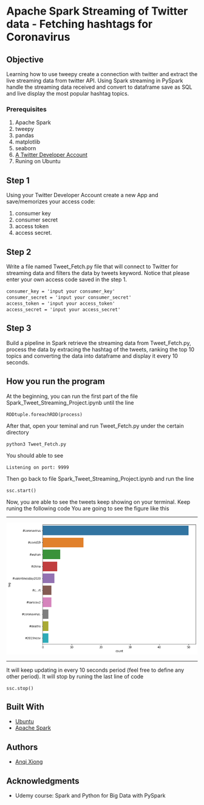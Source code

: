 # Apache Spark Streaming of Twitter data - Fetching hashtags for Coronavirus

## Objective
Learning how to use tweepy create a connection with twitter and extract the live streaming data from twitter API. Using Spark streaming in PySpark handle the streaming data received and convert to dataframe save as SQL and live display the most popular hashtag topics.

### Prerequisites

1. Apache Spark
2. tweepy
3. pandas
4. matplotlib
5. seaborn
6. [A Twitter Developer Account](https://developer.twitter.com/)
7. Runing on Ubuntu

## Step 1
Using your Twitter Developer Account create a new App and save/memorizes your access code: 
1. consumer key
2. consumer secret
3. access token
4. access secret.

## Step 2
Write a file named Tweet_Fetch.py file that will connect to Twitter for streaming data and filters the data by tweets keyword. Notice that please enter your own access code saved in the step 1.
```
consumer_key = 'input your consumer_key'
consumer_secret = 'input your consumer_secret'
access_token = 'input your access_token'
access_secret = 'input your access_secret'
```

## Step 3
Build a pipeline in Spark retrieve the streaming data from Tweet_Fetch.py, process the data by extracing the hashtag of the tweets, ranking the top 10 topics and converting the data into dataframe and display it every 10 seconds.

## How you run the program
At the beginning, you can run the first part of the file Spark\_Tweet\_Streaming\_Project.ipynb until the line
```
RDDtuple.foreachRDD(process)
```
After that, open your teminal and run Tweet_Fetch.py under the certain directory
```
python3 Tweet_Fetch.py
```
You should able to see
```
Listening on port: 9999
```
Then go back to file Spark\_Tweet\_Streaming\_Project.ipynb and run the line
```
ssc.start()
```
Now, you are able to see the tweets keep showing on your terminal. Keep runing the following code
You are going to see the figure like this

***

![alt text](https://github.com/rhettxio/Apache-Spark-Streaming-of-twitter-data/blob/master/top10ranktag.png)

***

It will keep updating in every 10 seconds period (feel free to define any other period).
It will stop by runing the last line of code
```
ssc.stop()
```

## Built With

* [Ubuntu](http://www.dropwizard.io/1.0.2/docs/)
* [Apache Spark](https://maven.apache.org/)

## Authors

* [Anqi Xiong](https://github.com/rhettxio/Apache-Spark-Streaming-of-twitter-data)

## Acknowledgments

* Udemy course: Spark and Python for Big Data with PySpark

